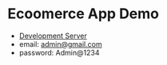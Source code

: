 # Ecoomerce App Demo
- [Development Server](https://ecom-dashboard-ten.vercel.app/)
- email: admin@gmail.com
- password: Admin@1234
